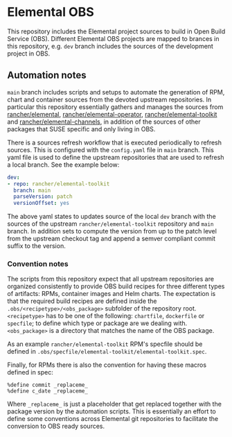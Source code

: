 # Elemental OBS

This repository includes the Elemental project sources to build in Open Build Service (OBS).
Different Elemental OBS projects are mapped to brances in this repository, e.g. `dev` branch includes
the sources of the development project in OBS.

## Automation notes

`main` branch includes scripts and setups to automate the generation of RPM, chart and container sources
from the devoted upstream repositories. In particular this repository essentially gathers and manages the
sources from [rancher/elemental](https://github.com/rancher/elemental),
[rancher/elemental-operator](https://github.com/rancher/elemental-operator),
[rancher/elemental-toolkit](https://github.com/rancher/elemental-toolkit) and
[rancher/elemental-channels](https://github.com/rancher/elemental-channels), in addition of the sources of other
packages that SUSE specific and only living in OBS.

There is a sources refresh workflow that is executed periodically to refresh sources. This is configured with the
`config.yaml` file in `main` branch. This yaml file is used to define the upstream repositories that are used to
refresh a local branch. See the example below:


```yaml
dev:
- repo: rancher/elemental-toolkit
  branch: main
  parseVersion: patch
  versionOffset: yes
```

The above yaml states to updates source of the local `dev` branch with the sources of the upstream
`rancher/elemental-toolkit` repository and `main` branch. In addition sets to compute the version from
up to the patch level from the upstream checkout tag and append a semver compliant commit suffix to
the version.


### Convention notes

The scripts from this repository expect that all upstream repositories are organized consistently to provide
OBS build recipes for three different types of artifacts: RPMs, container images and Helm charts. The expectation
is that the required build recipes are defined inside the `.obs/<recipetype>/<obs_package>` subfolder of
the repository root. `<recipetype>` has to be one of the following: `chartfile`, `dockerfile` or `specfile`; to
define which type or package are we dealing with. `<obs_package>` is a directory that matches the name of the
OBS package. 

As an example `rancher/elemental-toolkit` RPM's specfile should be defined in `.obs/specfile/elemental-toolkit/elemental-toolkit.spec`.

Finally, for RPMs there is also the convention for having these macros defined in spec:

```
%define commit _replaceme_
%define c_date _replaceme_
```

Where `_replaceme_` is just a placeholder that get replaced together with the package version by the automation
scripts. This is essentially an effort to define some conventions across Elemental git repositories to facilitate
the conversion to OBS ready sources.
